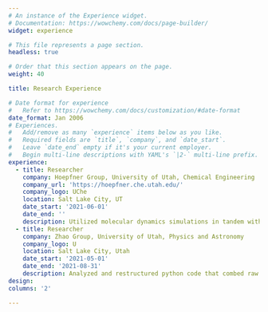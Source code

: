 ```yaml
---
# An instance of the Experience widget.
# Documentation: https://wowchemy.com/docs/page-builder/
widget: experience

# This file represents a page section.
headless: true

# Order that this section appears on the page.
weight: 40

title: Research Experience

# Date format for experience
#   Refer to https://wowchemy.com/docs/customization/#date-format
date_format: Jan 2006
# Experiences.
#   Add/remove as many `experience` items below as you like.
#   Required fields are `title`, `company`, and `date_start`.
#   Leave `date_end` empty if it's your current employer.
#   Begin multi-line descriptions with YAML's `|2-` multi-line prefix.
experience:
  - title: Researcher
    company: Hoepfner Group, University of Utah, Chemical Engineering
    company_url: 'https://hoepfner.che.utah.edu/'
    company_logo: UChe
    location: Salt Lake City, UT
    date_start: '2021-06-01'
    date_end: ''
    description: Utilized molecular dynamics simulations in tandem with machine learning to make novel contributions in the field of liquid state theory. 
  - title: Researcher
    company: Zhao Group, University of Utah, Physics and Astronomy
    company_logo: U
    location: Salt Lake City, Utah
    date_start: '2021-05-01'
    date_end: '2021-08-31'
    description: Analyzed and restructured python code that combed raw LIGO detector data.
design:
columns: '2'

---
```

